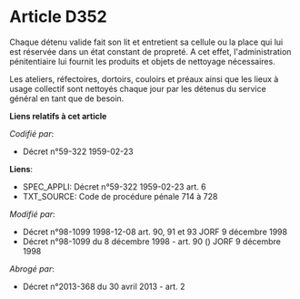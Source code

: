 # Article D352

Chaque détenu valide fait son lit et entretient sa cellule ou la place qui lui est réservée dans un état constant de
propreté. A cet effet, l'administration pénitentiaire lui fournit les produits et objets de nettoyage nécessaires.

Les ateliers, réfectoires, dortoirs, couloirs et préaux ainsi que les lieux à usage collectif sont nettoyés chaque jour par
les détenus du service général en tant que de besoin.

**Liens relatifs à cet article**

_Codifié par_:

  - Décret n°59-322 1959-02-23

**Liens**:

  - SPEC_APPLI: Décret n°59-322 1959-02-23 art. 6
  - TXT_SOURCE: Code de procédure pénale 714 à 728

_Modifié par_:

  - Décret n°98-1099 1998-12-08 art. 90, 91 et 93 JORF 9 décembre 1998
  - Décret n°98-1099 du 8 décembre 1998 - art. 90 () JORF 9 décembre 1998

_Abrogé par_:

  - Décret n°2013-368 du 30 avril 2013 - art. 2
